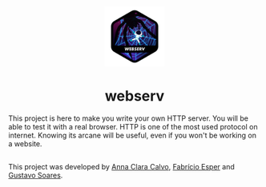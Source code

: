 <div align="center">
<a><img height="120px" src="https://github.com/fesper-s/fesper-s/blob/main/src/42_badges/webservn.png"></a>

# webserv
</div>

This project is here to make you write your own HTTP server. You will be able to test it with a real browser. HTTP is one of the most used protocol on internet. Knowing its arcane will be useful, even if you won't be working on a website.

##

This project was developed by [Anna Clara Calvo](https://github.com/chueppes), [Fabrício Esper](https://github.com/fesper-s) and [Gustavo Soares](https://github.com/Guga-melo).
